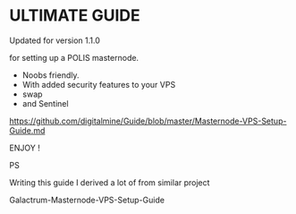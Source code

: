# ULTIMATE GUIDE

 Updated for version 1.1.0
 
 for setting up a POLIS masternode.
 * Noobs friendly.
 * With added security features to your VPS
 * swap
 * and Sentinel
 
 https://github.com/digitalmine/Guide/blob/master/Masternode-VPS-Setup-Guide.md
 
 
 ENJOY !
 
 PS
 
 Writing this guide I derived a lot of from similar project
 
 Galactrum-Masternode-VPS-Setup-Guide






